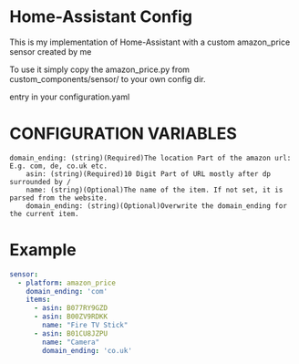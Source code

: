 # Home-Assistant Config 

This is my implementation of Home-Assistant with a custom amazon_price sensor created by me

To use it simply copy the amazon_price.py from custom_components/sensor/ to your own config dir.

entry in your configuration.yaml

# CONFIGURATION VARIABLES
```
domain_ending: (string)(Required)The location Part of the amazon url: E.g. com, de, co.uk etc.
    asin: (string)(Required)10 Digit Part of URL mostly after dp surrounded by /
    name: (string)(Optional)The name of the item. If not set, it is parsed from the website.
    domain_ending: (string)(Optional)Overwrite the domain_ending for the current item.
```
# Example
```yaml
sensor:
  - platform: amazon_price
    domain_ending: 'com'
    items:
      - asin: B077RY9GZD
      - asin: B00ZV9RDKK
        name: "Fire TV Stick"
      - asin: B01CU8JZPU
        name: "Camera"
        domain_ending: 'co.uk'
```

